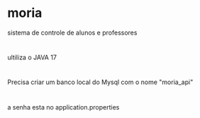 # moria
sistema de controle de alunos e professores 
#
ultiliza o JAVA 17
#
Precisa criar um banco local do Mysql com o nome "moria_api"
#
a senha esta no application.properties
